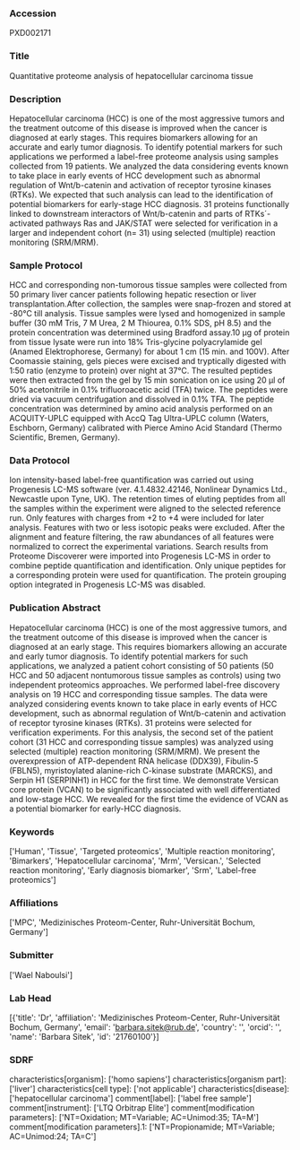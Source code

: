 ### Accession
PXD002171

### Title
Quantitative proteome analysis of hepatocellular carcinoma tissue

### Description
Hepatocellular carcinoma (HCC) is one of the most aggressive tumors and the treatment outcome of this disease is improved when the cancer is diagnosed at early stages. This requires biomarkers allowing for an accurate and early tumor diagnosis. To identify potential markers for such applications we performed a label-free proteome analysis using samples collected from 19 patients. We analyzed the data considering events known to take place in early events of HCC development such as abnormal regulation of Wnt/b-catenin and activation of receptor tyrosine kinases (RTKs). We expected that such analysis can lead to the identification of potential biomarkers for early-stage HCC diagnosis. 31 proteins functionally linked to downstream interactors of Wnt/b-catenin and parts of RTKs´-activated pathways Ras and JAK/STAT were selected for verification in a larger and independent cohort (n= 31) using selected (multiple) reaction monitoring (SRM/MRM).

### Sample Protocol
HCC and corresponding non-tumorous tissue samples were collected from 50 primary liver cancer patients following hepatic resection or liver transplantation.After collection, the samples were snap-frozen and stored at -80°C till analysis. Tissue samples were lysed and homogenized in sample buffer (30 mM Tris, 7 M Urea, 2 M Thiourea, 0.1% SDS, pH 8.5) and the protein concentration was determined using Bradford assay.10 µg of protein from tissue lysate were run into 18% Tris-glycine polyacrylamide gel (Anamed Elektrophorese, Germany) for about 1 cm (15 min. and 100V). After Coomassie staining, gels pieces were excised and tryptically digested with 1:50 ratio (enzyme to protein) over night at 37°C. The resulted peptides were then extracted from the gel by 15 min sonication on ice using 20 µl of 50% acetonitrile in 0.1% trifluoroacetic acid (TFA) twice. The peptides were dried via vacuum centrifugation and dissolved in 0.1% TFA. The peptide concentration was determined by amino acid analysis performed on an ACQUITY-UPLC equipped with AccQ Tag Ultra-UPLC column (Waters, Eschborn, Germany) calibrated with Pierce Amino Acid Standard (Thermo Scientific, Bremen, Germany).

### Data Protocol
Ion intensity-based label-free quantification was carried out using Progenesis LC-MS software (ver. 4.1.4832.42146, Nonlinear Dynamics Ltd., Newcastle upon Tyne, UK). The retention times of eluting peptides from all the samples within the experiment were aligned to the selected reference run. Only features with charges from +2 to +4 were included for later analysis. Features with two or less isotopic peaks were excluded. After the alignment and feature filtering, the raw abundances of all features were normalized to correct the experimental variations. Search results from Proteome Discoverer were imported into Progenesis LC-MS in order to combine peptide quantification and identification. Only unique peptides for a corresponding protein were used for quantification. The protein grouping option integrated in Progenesis LC-MS was disabled.

### Publication Abstract
Hepatocellular carcinoma (HCC) is one of the most aggressive tumors, and the treatment outcome of this disease is improved when the cancer is diagnosed at an early stage. This requires biomarkers allowing an accurate and early tumor diagnosis. To identify potential markers for such applications, we analyzed a patient cohort consisting of 50 patients (50 HCC and 50 adjacent nontumorous tissue samples as controls) using two independent proteomics approaches. We performed label-free discovery analysis on 19 HCC and corresponding tissue samples. The data were analyzed considering events known to take place in early events of HCC development, such as abnormal regulation of Wnt/b-catenin and activation of receptor tyrosine kinases (RTKs). 31 proteins were selected for verification experiments. For this analysis, the second set of the patient cohort (31 HCC and corresponding tissue samples) was analyzed using selected (multiple) reaction monitoring (SRM/MRM). We present the overexpression of ATP-dependent RNA helicase (DDX39), Fibulin-5 (FBLN5), myristoylated alanine-rich C-kinase substrate (MARCKS), and Serpin H1 (SERPINH1) in HCC for the first time. We demonstrate Versican core protein (VCAN) to be significantly associated with well differentiated and low-stage HCC. We revealed for the first time the evidence of VCAN as a potential biomarker for early-HCC diagnosis.

### Keywords
['Human', 'Tissue', 'Targeted proteomics', 'Multiple reaction monitoring', 'Bimarkers', 'Hepatocellular carcinoma', 'Mrm', 'Versican.', 'Selected reaction monitoring', 'Early diagnosis biomarker', 'Srm', 'Label-free proteomics']

### Affiliations
['MPC', 'Medizinisches Proteom-Center, Ruhr-Universität Bochum, Germany']

### Submitter
['Wael Naboulsi']

### Lab Head
[{'title': 'Dr', 'affiliation': 'Medizinisches Proteom-Center, Ruhr-Universität Bochum, Germany', 'email': 'barbara.sitek@rub.de', 'country': '', 'orcid': '', 'name': 'Barbara Sitek', 'id': '21760100'}]

### SDRF
characteristics[organism]: ['homo sapiens']
characteristics[organism part]: ['liver']
characteristics[cell type]: ['not applicable']
characteristics[disease]: ['hepatocellular carcinoma']
comment[label]: ['label free sample']
comment[instrument]: ['LTQ Orbitrap Elite']
comment[modification parameters]: ['NT=Oxidation; MT=Variable; AC=Unimod:35; TA=M']
comment[modification parameters].1: ['NT=Propionamide; MT=Variable; AC=Unimod:24; TA=C']

